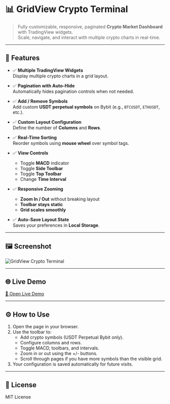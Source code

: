 # 📊 GridView Crypto Terminal

> Fully customizable, responsive, paginated **Crypto Market Dashboard** with TradingView widgets.  
> Scale, navigate, and interact with multiple crypto charts in real-time.

---

## 🚀 Features

- ✅ **Multiple TradingView Widgets**  
  Display multiple crypto charts in a grid layout.

- ✅ **Pagination with Auto-Hide**  
  Automatically hides pagination controls when not needed.

- ✅ **Add / Remove Symbols**  
  Add custom **USDT perpetual symbols** on Bybit (e.g., `BTCUSDT`, `ETHUSDT`, etc.).

- ✅ **Custom Layout Configuration**  
  Define the number of **Columns** and **Rows**.

- ✅ **Real-Time Sorting**  
  Reorder symbols using **mouse wheel** over symbol tags.

- ✅ **View Controls**
    - Toggle **MACD** indicator
    - Toggle **Side Toolbar**
    - Toggle **Top Toolbar**
    - Change **Time Interval**

- ✅ **Responsive Zooming**
    - **Zoom In / Out** without breaking layout
    - **Toolbar stays static**
    - **Grid scales smoothly**

- ✅ **Auto-Save Layout State**  
  Saves your preferences in **Local Storage**.

---

## 🖼️ Screenshot

![GridView Crypto Terminal](https://levgenij.github.io/Advanced-Crypto-Dashboard/screenshot.png)

---

## 🌐 Live Demo

[🚀 Open Live Demo](https://levgenij.github.io/Advanced-Crypto-Dashboard/)

---

## ⚙️ How to Use

1. Open the page in your browser.
2. Use the toolbar to:
    - Add crypto symbols (USDT Perpetual Bybit only).
    - Configure columns and rows.
    - Toggle MACD, toolbars, and intervals.
    - Zoom in or out using the +/- buttons.
    - Scroll through pages if you have more symbols than the visible grid.
3. Your configuration is saved automatically for future visits.

---

## 📄 License

MIT License

